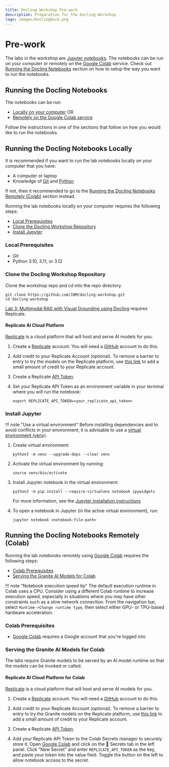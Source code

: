 ```yaml
---
title: Docling Workshop Pre-work
description: Preparation for the Docling Workshop
logo: images/DoclingDuck.png
---
```


# Pre-work

The labs in the workshop are [Jupyter notebooks](https://jupyter.org/). The notebooks can be run on your computer or remotely on the [Google Colab](https://colab.research.google.com) service. Check out [Running the Docling Notebooks](#running-the-docling-notebooks) section on how to setup the way you want to run the notebooks.

## Running the Docling Notebooks

The notebooks can be run:

- [Locally on your computer](#running-the-docling-notebooks-locally) OR
- [Remotely on the Google Colab service](#running-the-docling-notebooks-remotely-colab)

Follow the instructions in one of the sections that follow on how you would like to run the notebooks.

## Running the Docling Notebooks Locally

It is recommended if you want to run the lab notebooks locally on your computer that you have:

- A computer or laptop
- Knowledge of [Git](https://git-scm.com/) and [Python](https://www.python.org/)

If not, then it recommended to go to the [Running the Docling Notebooks Remotely (Colab)](#running-the-docling-notebooks-remotely-colab) section instead.

Running the lab notebooks locally on your computer requires the following steps:

- [Local Prerequisites](#local-prerequisites)
- [Clone the Docling Workshop Repository](#clone-the-docling-workshop-repository)
- [Install Jupyter](#install-jupyter)

### Local Prerequisites

- Git
- Python 3.10, 3.11, or 3.12

### Clone the Docling Workshop Repository

Clone the workshop repo and cd into the repo directory.

```shell
git clone https://github.com/IBM/docling-workshop.git
cd docling-workshop
```
[Lab 3: Multimodal RAG with Visual Grounding using Docling](../lab-3/README.md) requires Replicate.

#### Replicate AI Cloud Platform

[Replicate](https://replicate.com/) is a cloud platform that will host and serve AI models for you.

1. Create a [Replicate](https://replicate.com/) account. You will need a [GitHub](https://github.com/) account to do this.

1. Add credit to your Replicate Account (optional). To remove a barrier to entry to try the models on the Replicate platform, use [this link](https://replicate.com/invites/a8717bfe-2f3d-4a52-88ed-1356231cdf03) to add a small amount of credit to your Replicate account.

1. Create a Replicate [API Token](https://replicate.com/account/api-tokens).

1. Set your Replicate API Token as an environment variable in your terminal where you will run the notebook:

    ```shell
    export REPLICATE_API_TOKEN=<your_replicate_api_token>
    ```

### Install Jupyter

!!! note "Use a virtual environment"
    Before installing dependencies and to avoid conflicts in your environment, it is advisable to use a [virtual environment (venv)](https://docs.python.org/3/library/venv.html).

1. Create virtual environment:

    ```shell
    python3 -m venv --upgrade-deps --clear venv
    ```

1. Activate the virtual environment by running:

    ```shell
    source venv/bin/activate
    ```

1. Install Jupyter notebook in the virtual environment:

    ```shell
    python3 -m pip install --require-virtualenv notebook ipywidgets
    ```

    For more information, see the [Jupyter installation instructions](https://jupyter.org/install)

1. To open a notebook in Jupyter (in the active virtual environment), run:

    ```shell
    jupyter notebook <notebook-file-path>
    ```

## Running the Docling Notebooks Remotely (Colab)

Running the lab notebooks remotely using [Google Colab](https://colab.research.google.com) requires the following steps:

- [Colab Prerequisites](#colab-prerequisites)
- [Serving the Granite AI Models for Colab](#serving-the-granite-ai-models-for-colab)

!!! note "Notebook execution speed tip" The default execution runtime in Colab uses a CPU. Consider using a different Colab runtime to increase execution speed, especially in situations where you may have other constraints such as a slow network connection. From the navigation bar, select `Runtime->Change runtime type`, then select either GPU- or TPU-based hardware acceleration.

### Colab Prerequisites

- [Google Colab](https://colab.research.google.com) requires a Google account that you're logged into

### Serving the Granite AI Models for Colab

The labs require Granite models to be served by an AI model runtime so that the models can be invoked or called.

#### Replicate AI Cloud Platform for Colab

[Replicate](https://replicate.com/) is a cloud platform that will host and serve AI models for you.

1. Create a [Replicate](https://replicate.com/) account. You will need a [GitHub](https://github.com/) account to do this.

1. Add credit to your Replicate Account (optional). To remove a barrier to entry to try the Granite models on the Replicate platform, use [this link](https://replicate.com/invites/a8717bfe-2f3d-4a52-88ed-1356231cdf03) to add a small amount of credit to your Replicate account.

1. Create a Replicate [API Token](https://replicate.com/account/api-tokens).

1. Add your Replicate API Token to the Colab Secrets manager to securely store it. Open [Google Colab](https://colab.research.google.com) and click on the 🔑 Secrets tab in the left panel. Click "New Secret" and enter `REPLICATE_API_TOKEN` as the key, and paste your token into the value field. Toggle the button on the left to allow notebook access to the secret.
